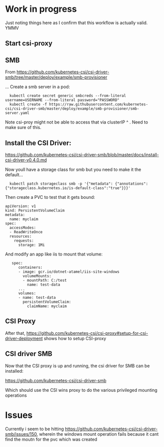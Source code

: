 # Work in progress

Just noting things here as I confirm that this workflow is actually valid. YMMV 

## Start csi-proxy 


## SMB

From https://github.com/kubernetes-csi/csi-driver-smb/tree/master/deploy/example/smb-provisioner

... Create a smb server in a pod: 

```
  kubectl create secret generic smbcreds --from-literal username=USERNAME --from-literal password="PASSWORD"
  kubectl create -f https://raw.githubusercontent.com/kubernetes-csi/csi-driver-smb/master/deploy/example/smb-provisioner/smb-server.yaml 
``` 

Note csi-proy might not be able to access that via clusterIP ^ .  Need to make sure of this.

## Install the CSI Driver:

https://github.com/kubernetes-csi/csi-driver-smb/blob/master/docs/install-csi-driver-v0.4.0.md

Now youll have a storage class for smb but you need to make it the default... 
```
  kubectl patch storageclass smb -p '{"metadata": {"annotations":{"storageclass.kubernetes.io/is-default-class":"true"}}}'
```
Then create a PVC to test that it gets bound:
```
apiVersion: v1
kind: PersistentVolumeClaim
metadata:
  name: myclaim
spec:
  accessModes:
  - ReadWriteOnce
  resources:
    requests:
      storage: 1Mi
```
And modify an app like iis to mount that volume:

```
   spec:
      containers:
      - image: gcr.io/dotnet-atamel/iis-site-windows
        volumeMounts:
        - mountPath: C:/test
          name: test-data
      ...
      volumes:
      - name: test-data
        persistentVolumeClaim:
          claimName: myclaim
```
## CSI Proxy 

After that, https://github.com/kubernetes-csi/csi-proxy#setup-for-csi-driver-deployment shows how to setup CSI-proxy

## CSI driver SMB

Now that the CSI proxy is up and running, the csi driver for SMB can be installed:

https://github.com/kubernetes-csi/csi-driver-smb

Which should use the CSI wins proxy to do the various privileged mounting operations

# Issues

Currently i seem to be hitting https://github.com/kubernetes-csi/csi-driver-smb/issues/150, wherein the windows mount operation fails 
because it cant find the moutn for the pvc which was created 
